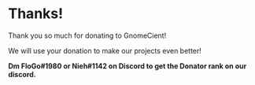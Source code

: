 # Thanks!

Thank you so much for donating to GnomeCient! 

We will use your donation to make our projects even better!


**Dm FloGo#1980 or Nieh#1142 on Discord to get the Donator rank on our discord.**
